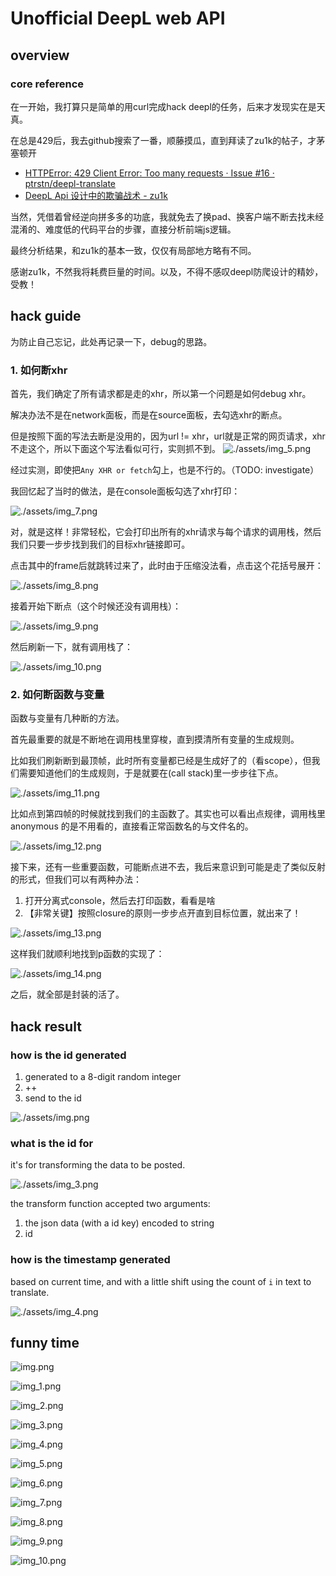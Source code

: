 # Unofficial DeepL web API

## overview

### core reference

在一开始，我打算只是简单的用curl完成hack deepl的任务，后来才发现实在是天真。

在总是429后，我去github搜索了一番，顺藤摸瓜，直到拜读了zu1k的帖子，才茅塞顿开

- [HTTPError: 429 Client Error: Too many requests · Issue #16 · ptrstn/deepl-translate](https://github.com/ptrstn/deepl-translate/issues/16)
- [DeepL Api 设计中的欺骗战术 - zu1k](https://zu1k.com/posts/thinking/deception-tactics-in-deepl-api-design/)

当然，凭借着曾经逆向拼多多的功底，我就免去了换pad、换客户端不断去找未经混淆的、难度低的代码平台的步骤，直接分析前端js逻辑。

最终分析结果，和zu1k的基本一致，仅仅有局部地方略有不同。

感谢zu1k，不然我将耗费巨量的时间。以及，不得不感叹deepl防爬设计的精妙，受教！

## hack guide

为防止自己忘记，此处再记录一下，debug的思路。

### 1. 如何断xhr

首先，我们确定了所有请求都是走的xhr，所以第一个问题是如何debug xhr。

解决办法不是在network面板，而是在source面板，去勾选xhr的断点。

但是按照下面的写法去断是没用的，因为url != xhr，url就是正常的网页请求，xhr不走这个，所以下面这个写法看似可行，实则抓不到。
![./assets/img_5.png](./assets/img_5.png)

经过实测，即使把`Any XHR or fetch`勾上，也是不行的。（TODO: investigate）

我回忆起了当时的做法，是在console面板勾选了xhr打印：

![./assets/img_7.png](./assets/img_7.png)

对，就是这样！非常轻松，它会打印出所有的xhr请求与每个请求的调用栈，然后我们只要一步步找到我们的目标xhr链接即可。

点击其中的frame后就跳转过来了，此时由于压缩没法看，点击这个花括号展开：

![./assets/img_8.png](./assets/img_8.png)

接着开始下断点（这个时候还没有调用栈）：

![./assets/img_9.png](./assets/img_9.png)

然后刷新一下，就有调用栈了：

![./assets/img_10.png](./assets/img_10.png)


### 2. 如何断函数与变量

函数与变量有几种断的方法。

首先最重要的就是不断地在调用栈里穿梭，直到摸清所有变量的生成规则。

比如我们刷新断到最顶帧，此时所有变量都已经是生成好了的（看scope），但我们需要知道他们的生成规则，于是就要在(call stack)里一步步往下点。

![./assets/img_11.png](./assets/img_11.png)

比如点到第四帧的时候就找到我们的主函数了。其实也可以看出点规律，调用栈里 anonymous 的是不用看的，直接看正常函数名的与文件名的。

![./assets/img_12.png](./assets/img_12.png)

接下来，还有一些重要函数，可能断点进不去，我后来意识到可能是走了类似反射的形式，但我们可以有两种办法：

1. 打开分离式console，然后去打印函数，看看是啥 
2. 【非常关键】按照closure的原则一步步点开直到目标位置，就出来了！

![./assets/img_13.png](./assets/img_13.png)

这样我们就顺利地找到p函数的实现了：

![./assets/img_14.png](./assets/img_14.png)

之后，就全部是封装的活了。

## hack result

### how is the id generated

1. generated to a 8-digit random integer
2. ++
3. send to the id

![./assets/img.png](./assets/img.png)

### what is the id for

it's for transforming the data to be posted.

![./assets/img_3.png](./assets/img_3.png)

the transform function accepted two arguments:

1. the json data (with a id key) encoded to string
2. id

### how is the timestamp generated

based on current time, and with a little shift using the count of `i` in text to translate.

![./assets/img_4.png](./assets/img_4.png)


## funny time

![img.png](./assets/img2.png)

![img_1.png](./assets/img2_1.png)

![img_2.png](./assets/img2_2.png)

![img_3.png](./assets/img2_3.png)

![img_4.png](./assets/img2_4.png)

![img_5.png](./assets/img2_5.png)

![img_6.png](./assets/img2_6.png)

![img_7.png](./assets/img2_7.png)

![img_8.png](./assets/img2_8.png)

![img_9.png](./assets/img2_9.png)

![img_10.png](./assets/img2_10.png)

